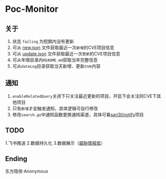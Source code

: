 # Poc-Monitor
## 关于

1. 状态 `failing` 为短期内没有更新
2. 可从 [new.json](https://raw.githubusercontent.com/sari3l/CVE-Monitor/main/new.json) 文件获取最近一次`新增`的CVE项目信息
3. 可从 [update.json](https://raw.githubusercontent.com/sari3l/CVE-Monitor/main/update.json) 文件获取最近一次`更新`的CVE项目信息
4. 可从年限目录内`README.md`获取当年完整信息
5. 可从`dateLog`目录获取当天新增、更新cve内容

## 通知

1. `enableRelatedQuery`关闭下只关注最近更新的项目，开启下会关注同CVE下其他项目
2. 只有`新增`才会触发通知，具体逻辑可自行修改 
3. 修改`search.go`中通知函数更换通知渠道，具体可看[sari3l/notify](https://github.com/sari3l/notify)项目

## TODO

1.飞书推送
2.数据持久化
3.数据展示（[威胁情报库](https://adminlove520.github.io/treat_v1.0.2/)）
## Ending

东方隐侠·Anonymous
